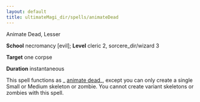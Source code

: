 ```yaml
---
layout: default
title: ultimateMagi_dir/spells/animateDead
---
```

Animate Dead, Lesser

**School** necromancy [evil]; **Level** cleric 2, sorcere_dir/wizard 3

**Target** one corpse

**Duration** instantaneous

This spell functions as _ [animate dead](spells/animateDead#_animate-dead)_, except you can only create a single Small or Medium skeleton or zombie. You cannot create variant skeletons or zombies with this spell.

